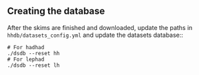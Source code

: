 Creating the database
---------------------

After the skims are finished and downloaded, update the paths in
``hhdb/datasets_config.yml`` and update the datasets database::

    # For hadhad
    ./dsdb --reset hh
    # For lephad
    ./dsdb --reset lh
